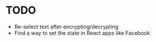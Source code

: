 # TODO
* Re-select text after encrypting/decrypting
* Find a way to set the state in React apps like Facebook
